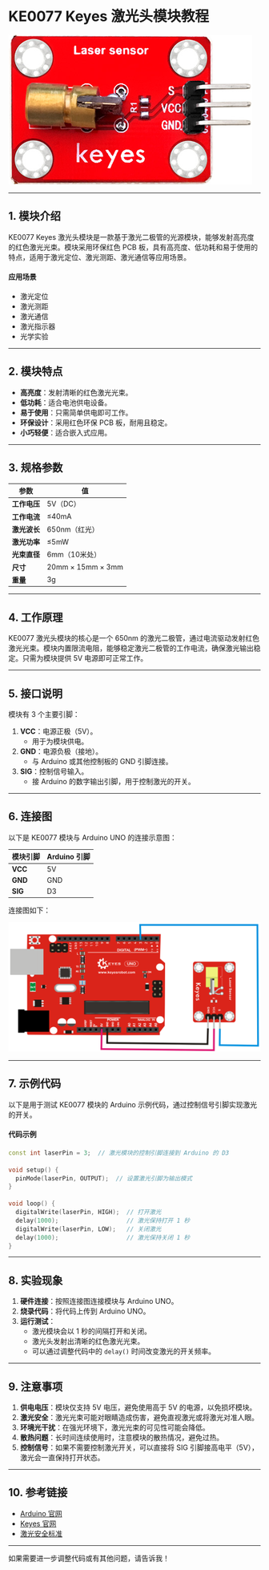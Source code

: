 # KE0077 Keyes 激光头模块教程

![image-20250313082020283](media/image-20250313082020283.png)

---

## **1. 模块介绍**

KE0077 Keyes 激光头模块是一款基于激光二极管的光源模块，能够发射高亮度的红色激光光束。模块采用环保红色 PCB 板，具有高亮度、低功耗和易于使用的特点，适用于激光定位、激光测距、激光通信等应用场景。

#### **应用场景**
- 激光定位
- 激光测距
- 激光通信
- 激光指示器
- 光学实验

---

## **2. 模块特点**

- **高亮度**：发射清晰的红色激光光束。
- **低功耗**：适合电池供电设备。
- **易于使用**：只需简单供电即可工作。
- **环保设计**：采用红色环保 PCB 板，耐用且稳定。
- **小巧轻便**：适合嵌入式应用。

---

## **3. 规格参数**

| 参数            | 值                     |
|-----------------|------------------------|
| **工作电压**    | 5V（DC）               |
| **工作电流**    | ≤40mA                 |
| **激光波长**    | 650nm（红光）          |
| **激光功率**    | ≤5mW                  |
| **光束直径**    | 6mm（10米处）          |
| **尺寸**        | 20mm × 15mm × 3mm      |
| **重量**        | 3g                     |

---

## **4. 工作原理**

KE0077 激光头模块的核心是一个 650nm 的激光二极管，通过电流驱动发射红色激光光束。模块内置限流电阻，能够稳定激光二极管的工作电流，确保激光输出稳定。只需为模块提供 5V 电源即可正常工作。

---

## **5. 接口说明**

模块有 3 个主要引脚：
1. **VCC**：电源正极（5V）。  
   - 用于为模块供电。
2. **GND**：电源负极（接地）。  
   - 与 Arduino 或其他控制板的 GND 引脚连接。
3. **SIG**：控制信号输入。  
   - 接 Arduino 的数字输出引脚，用于控制激光的开关。

---

## **6. 连接图**

以下是 KE0077 模块与 Arduino UNO 的连接示意图：

| 模块引脚 | Arduino 引脚 |
|----------|--------------|
| **VCC**  | 5V           |
| **GND**  | GND          |
| **SIG**  | D3           |

连接图如下：

![image-20250313082036942](media/image-20250313082036942.png)

---

## **7. 示例代码**

以下是用于测试 KE0077 模块的 Arduino 示例代码，通过控制信号引脚实现激光的开关。

#### **代码示例**
```cpp
const int laserPin = 3;  // 激光模块的控制引脚连接到 Arduino 的 D3

void setup() {
  pinMode(laserPin, OUTPUT);  // 设置激光引脚为输出模式
}

void loop() {
  digitalWrite(laserPin, HIGH);  // 打开激光
  delay(1000);                   // 激光保持打开 1 秒
  digitalWrite(laserPin, LOW);   // 关闭激光
  delay(1000);                   // 激光保持关闭 1 秒
}
```

---

## **8. 实验现象**

1. **硬件连接**：按照连接图连接模块与 Arduino UNO。
2. **烧录代码**：将代码上传到 Arduino UNO。
3. **运行测试**：
   - 激光模块会以 1 秒的间隔打开和关闭。
   - 激光头发射出清晰的红色激光光束。
   - 可以通过调整代码中的 `delay()` 时间改变激光的开关频率。

---

## **9. 注意事项**

1. **供电电压**：模块仅支持 5V 电压，避免使用高于 5V 的电源，以免损坏模块。
2. **激光安全**：激光光束可能对眼睛造成伤害，避免直视激光或将激光对准人眼。
3. **环境光干扰**：在强光环境下，激光光束的可见性可能会降低。
4. **散热问题**：长时间连续使用时，注意模块的散热情况，避免过热。
5. **控制信号**：如果不需要控制激光开关，可以直接将 SIG 引脚接高电平（5V），激光会一直保持打开状态。

---

## **10. 参考链接**

- [Arduino 官网](https://www.arduino.cc/)
- [Keyes 官网](http://www.keyes-robot.com/)
- [激光安全标准](https://www.laserinstitute.org/)

---

如果需要进一步调整代码或有其他问题，请告诉我！
